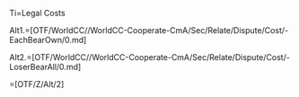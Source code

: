 Ti=Legal Costs

Alt1.=[OTF/WorldCC//WorldCC-Cooperate-CmA/Sec/Relate/Dispute/Cost/-EachBearOwn/0.md]

Alt2.=[OTF/WorldCC//WorldCC-Cooperate-CmA/Sec/Relate/Dispute/Cost/-LoserBearAll/0.md]

=[OTF/Z/Alt/2]
